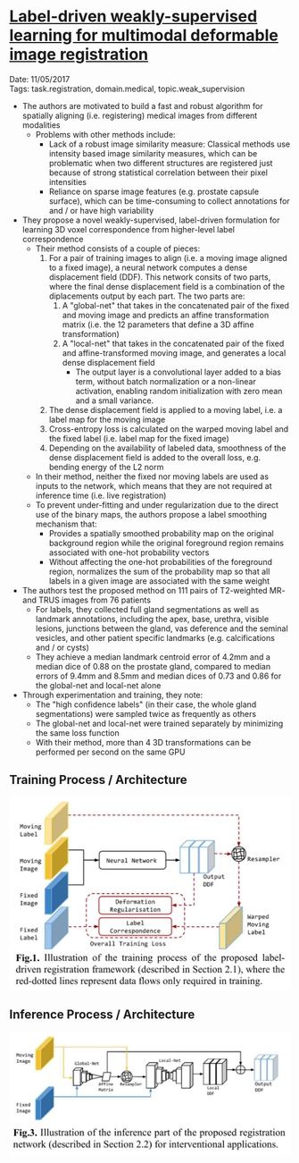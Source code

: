 # [Label-driven weakly-supervised learning for multimodal deformable image registration](https://arxiv.org/abs/1711.01666)

Date: 11/05/2017  
Tags: task.registration, domain.medical, topic.weak_supervision

- The authors are motivated to build a fast and robust algorithm for spatially aligning (i.e. registering) medical images from different modalities
    - Problems with other methods include:
        - Lack of a robust image similarity measure: Classical methods use intensity based image similarity measures, which can be problematic when two different structures are registered just because of strong statistical correlation between their pixel intensities
        - Reliance on sparse image features (e.g. prostate capsule surface), which can be time-consuming to collect annotations for and / or have high variability
- They propose a novel weakly-supervised, label-driven formulation for learning 3D voxel correspondence from higher-level label correspondence
    - Their method consists of a couple of pieces: 
        1. For a pair of training images to align (i.e. a moving image aligned to a fixed image), a neural network computes a dense displacement field (DDF). This network consits of two parts, where the final dense displacement field is a combination of the diplacements output by each part. The two parts are:
            1. A "global-net" that takes in the concatenated pair of the fixed and moving image and predicts an affine transformation matrix (i.e. the 12 parameters that define a 3D affine transformation)
            2. A "local-net" that takes in the concatenated pair of the fixed and affine-transformed moving image, and generates a local dense displacement field
                - The output layer is a convolutional layer added to a bias term, without batch normalization or a non-linear activation, enabling random initialization with zero mean and a small variance.
        2. The dense displacement field is applied to a moving label, i.e. a label map for the moving image
        3. Cross-entropy loss is calculated on the warped moving label and the fixed label (i.e. label map for the fixed image)
        4. Depending on the availability of labeled data, smoothness of the dense displacement field is added to the overall loss, e.g. bending energy of the L2 norm
    - In their method, neither the fixed nor moving labels are used as inputs to the network, which means that they are not required at inference time (i.e. live registration)
    - To prevent under-fitting and under regularization due to the direct use of the binary maps, the authors propose a label smoothing mechanism that:
        - Provides a spatially smoothed probability map on the original background region while the original foreground region remains associated with one-hot probability vectors
        - Without affecting the one-hot probabilities of the foreground region, normalizes the sum of the probability map so that all labels in a given image are associated with the same weight
- The authors test the proposed method on 111 pairs of T2-weighted MR- and TRUS images from 76 patients
    - For labels, they collected full gland segmentations as well as landmark annotations, including the apex, base, urethra, visible lesions, junctions between the gland, vas deference and the seminal vesicles, and other patient specific landmarks (e.g. calcifications and / or cysts)
    - They achieve a median landmark centroid error of 4.2mm and a median dice of 0.88 on the prostate gland, compared to median errors of 9.4mm and 8.5mm and median dices of 0.73 and 0.86 for the global-net and local-net alone
- Through experimentation and training, they note: 
    - The "high confidence labels" (in their case, the whole gland segmentations) were sampled twice as frequently as others
    - The global-net and local-net were trained separately by minimizing the same loss function
    - With their method, more than 4 3D transformations can be performed per second on the same GPU

## Training Process / Architecture

![](./images/registration_training.png)

## Inference Process / Architecture

![](./images/registration_inference.png)
